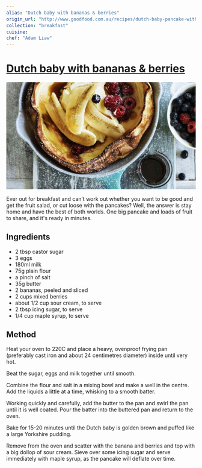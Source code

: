 ```yaml
---
alias: "Dutch baby with bananas & berries"
origin_url: "http://www.goodfood.com.au/recipes/dutch-baby-pancake-with-bananas-and-berries-20160412-4dcwj"
collection: "breakfast"
cuisine:
chef: "Adam Liaw"
---
```

# [Dutch baby with bananas & berries](http://www.goodfood.com.au/recipes/dutch-baby-pancake-with-bananas-and-berries-20160412-4dcwj)

![Dutch baby with bananas & berries](/assets/88df3a9cd82d566ad77ca8b6a65fb1fb.jpg)

Ever out for breakfast and can’t work out whether you want to be good and get the fruit salad, or cut loose with the pancakes? Well, the answer is stay home and have the best of both worlds. One big pancake and loads of fruit to share, and it's ready in minutes.

## Ingredients
* 2 tbsp castor sugar
* 3 eggs
* 180ml milk
* 75g plain flour
* a pinch of salt
* 35g butter
* 2 bananas, peeled and sliced
* 2 cups mixed berries
* about 1/2 cup sour cream, to serve
* 2 tbsp icing sugar, to serve
* 1/4 cup maple syrup, to serve

## Method
Heat your oven to 220C and place a heavy, ovenproof frying pan (preferably cast iron and about 24 centimetres diameter) inside until very hot.

Beat the sugar, eggs and milk together until smooth.

Combine the flour and salt in a mixing bowl and make a well in the centre. Add the liquids a little at a time, whisking to a smooth batter.

Working quickly and carefully, add the butter to the pan and swirl the pan until it is well coated. Pour the batter into the buttered pan and return to the oven.

Bake for 15-20 minutes until the Dutch baby is golden brown and puffed like a large Yorkshire pudding.

Remove from the oven and scatter with the banana and berries and top with a big dollop of sour cream. Sieve over some icing sugar and serve immediately with maple syrup, as the pancake will deflate over time.